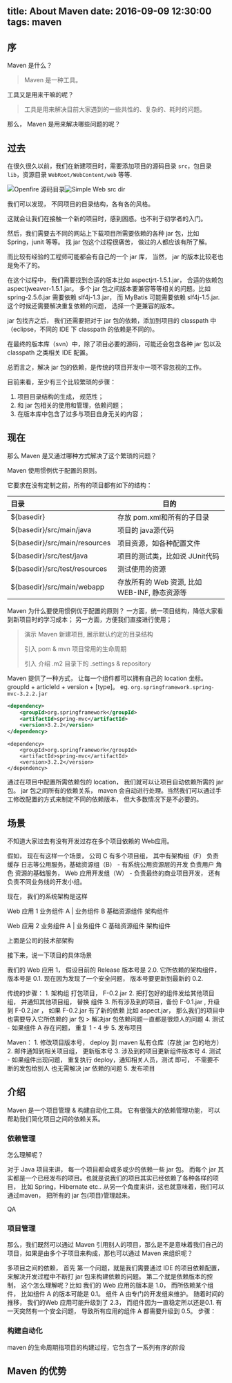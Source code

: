 title: About Maven
date: 2016-09-09 12:30:00
tags: maven
---

## 序

Maven 是什么？ 

>  Maven 是一种工具。 

工具又是用来干嘛的呢？

>  工具是用来解决目前大家遇到的一些共性的、复杂的、耗时的问题。

那么， Maven 是用来解决哪些问题的呢？


## 过去

在很久很久以前，我们在新建项目时，需要添加项目的源码目录 `src`，包目录 `lib`，资源目录 `WebRoot/WebContent/web` 等等.

![Openfire 源码目录](http://7xjzby.com1.z0.glb.clouddn.com/openfire_src_dir_160909_1.png)![Simple Web src dir](http://7xjzby.com1.z0.glb.clouddn.com/simple_web_src_dir_160909.png)



我们可以发现， 不同项目的目录结构，各有各的风格。

这就会让我们在接触一个新的项目时，感到困惑。也不利于初学者的入门。



然后，我们需要去不同的网站上下载项目所需要依赖的各种 jar 包，比如 Spring，junit 等等。 找 jar 包这个过程很痛苦， 做过的人都应该有所了解。 

而比较有经验的工程师可能都会有自己的一个 jar 库， 当然， jar 的版本比较老也是免不了的。

在这个过程中， 我们需要找到合适的版本比如 aspectjrt-1.5.1.jar， 合适的依赖包 aspectjweaver-1.5.1.jar。
多个 jar 包之间版本要兼容等等相关的问题。比如 spring-2.5.6.jar 需要依赖 slf4j-1.3.jar， 而 MyBatis 可能需要依赖 slf4j-1.5.jar. 这个时候还需要解决重复依赖的问题， 选择一个更兼容的版本。

jar 包找齐之后， 我们还需要把对于 jar 包的依赖，添加到项目的 classpath 中（eclipse，不同的 IDE 下 classpath 的依赖是不同的)。


在最终的版本库（svn）中，除了项目必要的源码，可能还会包含各种 jar 包以及 classpath 之类相关 IDE 配置。

总而言之，解决 jar 包的依赖，是传统的项目开发中一项不容忽视的工作。

目前来看，至少有三个比较繁琐的步骤：

1. 项目目录结构的生成， 规范性；
2. 和 jar 包相关的使用和管理，依赖问题；
3. 在版本库中包含了过多与项目自身无关的内容；

## 现在

那么 Maven 是又通过哪种方式解决了这个繁琐的问题？

Maven 使用惯例优于配置的原则。

它要求在没有定制之前，所有的项目都有如下的结构： 

| 目录                            | 目的                              |
| :---------------------------- | ------------------------------- |
| ${basedir}                    | 存放 pom.xml和所有的子目录               |
| ${basedir}/src/main/java      | 项目的 java源代码                     |
| ${basedir}/src/main/resources | 项目资源，如各种配置文件                    |
| ${basedir}/src/test/java      | 项目的测试类，比如说 JUnit代码              |
| ${basedir}/src/test/resources | 测试使用的资源                         |
| ${basedir}/src/main/webapp    | 存放所有的 Web 资源, 比如 WEB-INF, 静态资源等 |

Maven 为什么要使用惯例优于配置的原则？
一方面，统一项目结构，降低大家看到新项目时的学习成本；
另一方面，方便我们直接进行使用；

> 演示 Maven 新建项目, 展示默认约定的目录结构
>
> 引入 pom & mvn 项目常用的生命周期
>
> 引入 介绍 .m2 目录下的 .settings & repository



Maven 提供了一种方式， 让每一个组件都可以拥有自己的 location 坐标。
groupId + articleId + version + [type]。
eg.  `org.springframework.spring-mvc-3.2.2.jar`

```xml
<dependency>
    <groupId>org.springframework</groupId>
    <artifactId>spring-mvc</artifactId>
    <version>3.2.2</version>
</dependency>
```
    <dependency>
        <groupId>org.springframework</groupId>
        <artifactId>spring-mvc</artifactId>
        <version>3.2.2</version>
    </dependency>


通过在项目中配置所需依赖包的 location， 我们就可以让项目自动依赖所需的 jar 包。
jar 包之间所有的依赖关系， maven 会自动进行处理。当然我们可以通过手工修改配置的方式来制定不同的依赖版本， 但大多数情况下是不必要的。 


## 场景

不知道大家过去有没有开发过存在多个项目依赖的 Web应用。 

假如， 现在有这样一个场景， 公司 C 有多个项目组， 其中有架构组（F） 负责缓存 日志等公用服务，基础资源组（B） - 有系统公用资源层的开发 负责用户 角色 资源的基础服务， Web 应用开发组（W） - 负责最终的商业项目开发， 还有负责不同业务线的开发小组。 

现在， 我们的系统架构是这样

Web 应用 1
业务组件 A | 业务组件 B 
基础资源组件 
架构组件


Web 应用 2
业务组件 A | 业务组件 C
基础资源组件 
架构组件

上面是公司的技术部架构

接下来，说一下项目的具体场景

我们的 Web 应用 1， 假设目前的  Release 版本号是 2.0.   它所依赖的架构组件， 版本号是 0.1. 
现在因为发现了一个安全问题， 版本号要更新到最新的  0.2.

传统的步骤：
	1. 架构组 打包项目， F-0.2.jar
	2. 把打包好的组件发给其他项目组， 并通知其他项目组， 替换 组件
	3. 所有涉及到的项目，备份 F-0.1.jar , 升级到 F-0.2.jar ， 如果 F-0.2.jar 有了新的依赖 比如 aspect.jar， 那么我们的项目中也需要导入它所依赖的 jar 包
	> 解决jar 包依赖问题一直都是很烦人的问题
	4. 测试 - 如果组件 A 存在问题， 重复 1 - 4 步
	5. 发布项目

Maven：
	1. 修改项目版本号， deploy 到 maven 私有仓库（存放 jar 包的地方）
	2. 邮件通知到相关项目组， 更新版本号
	3. 涉及到的项目更新组件版本号
	4. 测试 - 如果组件出现问题， 重复执行  deploy，通知相关人员，测试 即可， 不需要不断的发包给别人 也无需解决 jar 依赖的问题
	5. 发布项目


## 介绍

Maven 是一个项目管理 & 构建自动化工具。
它有很强大的依赖管理功能， 可以帮助我们简化项目之间的依赖关系。


### 依赖管理 

怎么理解呢？

对于 Java 项目来讲， 每一个项目都会或多或少的依赖一些 jar 包。 
而每个 jar 其实都是一个已经发布的项目。也就是说我们的项目其实已经依赖了各种各样的项目， 比如 Spring，Hibernate etc.. 
从另一个角度来讲，这也就意味着，我们可以通过maven， 把所有的 jar 包(项目)管理起来。

QA


### 项目管理

那么，我们既然可以通过 Maven 引用别人的项目，那么是不是意味着我们自己的项目，如果是由多个子项目来构成，那也可以通过 Maven 来组织呢？


多项目之间的依赖， 首先 第一个问题，就是我们需要通过 IDE 的项目依赖配置， 来解决开发过程中不断打 jar 包来构建依赖的问题。
第二个就是依赖版本的控制， 这个怎么理解呢？比如 我们的 Web 应用的版本是 1.0， 而所依赖某个组件， 比如组件 A 的版本可能是 0.1。 组件 A 由专门的开发组来维护。 
随着时间的推移， 我们的Web 应用可能升级到了 2.3， 而组件因为一直稳定所以还是0.1.  有一天突然有一个安全问题， 导致所有应用的组件 A 都需要升级到 0.5。
步骤：
​	






### 构建自动化

> 

maven 的生命周期指项目的构建过程，它包含了一系列有序的阶段


## Maven 的优势

